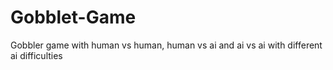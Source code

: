 # Gobblet-Game
Gobbler game with human vs human, human vs ai and ai vs ai with different ai difficulties 
